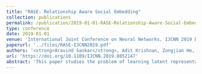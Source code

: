 ```yaml
---
title: "RASE: Relationship Aware Social Embedding"
collection: publications
permalink: /publication/2019-01-01-RASE-Relationship-Aware-Social-Embedding
type: conference
date: 2019-01-01
venue: 'International Joint Conference on Neural Networks, IJCNN 2019 Budapest, Hungary, July 14-19, 2019'
paperurl: '../files/RASE-IJCNN2019.pdf'
authors: '<strong>Aravind Sankar</strong>, Adit Krishnan, Zongjian He, Carl Yang'
url: 'https://doi.org/10.1109/IJCNN.2019.8852147'
abstract: 'This paper studies the problem of learning latent representations or embeddings for users in social networks, by leveraging relationship semantics associated with each link. User embeddings are low-dimensional vector-space representations designed to preserve structural proximity indicated by the pairwise relationships. In social networks, the closeness (or proximity) between pairs of users is very different w.r.t. multiple social relationships and thus cannot be represented accurately using a single embedding space. Furthermore, social networks pose a unique challenge of relationship label sparsity that precludes the application of knowledge-graph embedding techniques.In this paper, we associate each observed link with multiple relationship types through relationship weights and learn projection matrices for each relationship type to model the social distance (or proximity) between users specific to each relationship. We propose a novel two-step mutual enhancement framework to iteratively (a) learn user embeddings preserving relationship-specific proximity, and (b) link-relationship weights capturing the role of each link in multiple relationship types. The first step learns user embeddings optimizing relationship-specific proximity, while fixing the relationship weights (or roles) for each link. In the second step, the user embeddings and corresponding projection matrices are assumed to be fixed, while the link-relationship weights are learned. We demonstrate that the relationship-aware user embeddings learned through this mutual enhancement framework, are more effective in representing the users and outperform representative baseline techniques in multi-label classification and relationship prediction tasks.'
---
```

